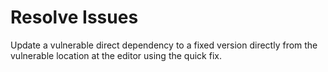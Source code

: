 # Resolve Issues

Update a vulnerable direct dependency to a fixed version directly from the vulnerable location at the editor using the quick fix.

<figure><img src="../../.gitbook/assets/image (6).png" alt=""><figcaption></figcaption></figure>
